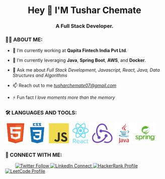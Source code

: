 <!-- [![MasterHead](https://1.bp.blogspot.com/-7A4WynwLsM...)](https://rishavchanda.io) -->
<h1 align="center">Hey 👋 I'M Tushar Chemate  </h1>
<div>
  <h3 align="center">A Full Stack Developer.</h3> 
</div>


<h3 align="left">👨‍💻 ABOUT ME:</h3>

- 🔭 I’m currently working at **Qapita Fintech India Pvt Ltd**.

- <p>
  🌱 I’m currently leveraging <strong> Java</strong>, <strong>Spring Boot</strong>, <strong>AWS</strong>, and <strong>Docker</strong>.
</p>


- 💬 Ask me about *Full Stack Development, Javascript, React, Java, Data Structures and Algorithms*

- 📫 Reach out to me *tusharchemate07@gmail.com*

- ⚡ Fun fact *I love moments more than the memory*

<h3 align="left">🛠 LANGUAGES AND TOOLS:</h3> 

<div>
  <img src="https://github.com/devicons/devicon/blob/master/icons/html5/html5-original.svg" height="65px" width="65px" />
<img src="https://github.com/devicons/devicon/blob/master/icons/css3/css3-plain-wordmark.svg" height="65px" width="65px" />
<img src="https://github.com/devicons/devicon/blob/master/icons/javascript/javascript-original.svg" height="65px" width="65px" />

<img src="https://github.com/devicons/devicon/blob/master/icons/react/react-original-wordmark.svg" height="65px" width="65px" />
<img src="https://github.com/devicons/devicon/blob/master/icons/redux/redux-original.svg" height="65px" width="65px" />

<img src="https://github.com/devicons/devicon/blob/master/icons/java/java-original-wordmark.svg" height="65px" width="65px" alt="Java" />
<img src="https://github.com/devicons/devicon/blob/master/icons/spring/spring-original-wordmark.svg" height="65px" width="65px" alt="Spring Boot" />

</div>

<h3 align="left">
  👥 CONNECT WITH ME:
</h3>
 <p align="left">
    &nbsp;&nbsp;&nbsp;&nbsp;&nbsp;&nbsp;&nbsp;
  <a href="https://twitter.com/_theBeast_07" target="blank">
    <img src="https://img.shields.io/twitter/follow/tusharchemate?style=social" alt="Twitter Follow" />
  </a>
  <a href="https://linkedin.com/in/tushar-chemate-0790ab158/" target="blank">
    <img src="https://img.shields.io/badge/LinkedIn-Connect-blue?style=flat&logo=linkedin" alt="LinkedIn Connect" />
  </a>
  <a href="https://www.hackerrank.com/tusharchemate07" target="blank">
    <img src="https://img.shields.io/badge/HackerRank-Profile-brightgreen?style=flat&logo=hackerrank" alt="HackerRank Profile" />
  </a>
  <a href="https://www.leetcode.com/tusharchemate" target="blank">
    <img src="https://img.shields.io/badge/LeetCode-Profile-orange?style=flat&logo=leetcode" alt="LeetCode Profile" />
  </a>
</p>
